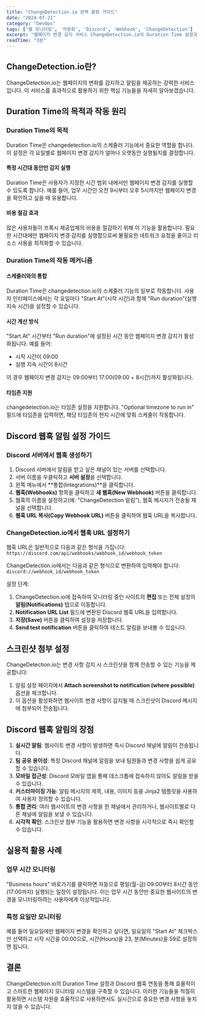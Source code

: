 ```yaml
---
title: "ChangeDetection.io 완벽 활용 가이드"
date: "2024-07-21"
category: "DevOps"
tags: ['웹 모니터링', '자동화', 'Discord', 'Webhook', 'ChangeDetection']
excerpt: "웹페이지 변경 감지 서비스 ChangeDetection.io의 Duration Time 설정과 Discord 웹훅 연동을 통한 효율적인 모니터링 방법을 소개합니다."
readTime: "3분"
---
```


## ChangeDetection.io란?

ChangeDetection.io는 웹페이지의 변화를 감지하고 알림을 제공하는 강력한 서비스입니다. 이 서비스를 효과적으로 활용하기 위한 핵심 기능들을 자세히 알아보겠습니다.

## Duration Time의 목적과 작동 원리

### Duration Time의 목적

Duration Time은 changedetection.io의 스케줄러 기능에서 중요한 역할을 합니다. 이 설정은 각 요일별로 웹페이지 변경 감지가 얼마나 오랫동안 실행될지를 결정합니다.

#### 특정 시간대 동안만 감지 실행

Duration Time은 사용자가 지정한 시간 범위 내에서만 웹페이지 변경 감지를 실행할 수 있도록 합니다. 예를 들어, 업무 시간인 오전 9시부터 오후 5시까지만 웹페이지 변경을 확인하고 싶을 때 유용합니다.

#### 비용 절감 효과

많은 사용자들이 프록시 제공업체의 비용을 절감하기 위해 이 기능을 활용합니다. 필요한 시간대에만 웹페이지 변경 감지를 실행함으로써 불필요한 네트워크 요청을 줄이고 리소스 사용을 최적화할 수 있습니다.

### Duration Time의 작동 메커니즘

#### 스케줄러와의 통합

Duration Time은 changedetection.io의 스케줄러 기능의 일부로 작동합니다. 사용자 인터페이스에서는 각 요일마다 "Start At"(시작 시간)과 함께 "Run duration"(실행 지속 시간)을 설정할 수 있습니다.

#### 시간 계산 방식

"Start At" 시간부터 "Run duration"에 설정된 시간 동안 웹페이지 변경 감지가 활성화됩니다. 예를 들어:
- 시작 시간이 09:00
- 실행 지속 시간이 8시간

이 경우 웹페이지 변경 감지는 09:00부터 17:00(09:00 + 8시간)까지 활성화됩니다.

#### 타임존 지원

changedetection.io는 타임존 설정을 지원합니다. "Optional timezone to run in" 필드에 타임존을 입력하면, 해당 타임존의 현지 시간에 맞춰 스케줄이 작동합니다.

## Discord 웹훅 알림 설정 가이드

### Discord 서버에서 웹훅 생성하기

1. Discord 서버에서 알림을 받고 싶은 채널이 있는 서버를 선택합니다.
2. 서버 이름을 우클릭하고 **서버 설정**을 선택합니다.
3. 왼쪽 메뉴에서 **통합(Integrations)**을 클릭합니다.
4. **웹훅(Webhooks)** 항목을 클릭하고 **새 웹훅(New Webhook)** 버튼을 클릭합니다.
5. 웹훅의 이름을 설정하고(예: "ChangeDetection 알림"), 웹훅 메시지가 전송될 채널을 선택합니다.
6. **웹훅 URL 복사(Copy Webhook URL)** 버튼을 클릭하여 웹훅 URL을 복사합니다.

### ChangeDetection.io에서 웹훅 URL 설정하기

웹훅 URL은 일반적으로 다음과 같은 형식을 가집니다:
`https://discord.com/api/webhooks/webhook_id/webhook_token`

ChangeDetection.io에서는 다음과 같은 형식으로 변환하여 입력해야 합니다:
`discord://webhook_id/webhook_token`

설정 단계:
1. ChangeDetection.io에 접속하여 모니터링 중인 사이트의 **편집** 또는 전체 설정의 **알림(Notifications)** 탭으로 이동합니다.
2. **Notification URL List** 필드에 변환된 Discord 웹훅 URL을 입력합니다.
3. **저장(Save)** 버튼을 클릭하여 설정을 저장합니다.
4. **Send test notification** 버튼을 클릭하여 테스트 알림을 보내볼 수 있습니다.

## 스크린샷 첨부 설정

ChangeDetection.io는 변경 사항 감지 시 스크린샷을 함께 전송할 수 있는 기능을 제공합니다:

1. 알림 설정 페이지에서 **Attach screenshot to notification (where possible)** 옵션을 체크합니다.
2. 이 옵션을 활성화하면 웹사이트 변경 사항이 감지될 때 스크린샷이 Discord 메시지에 첨부되어 전송됩니다.

## Discord 웹훅 알림의 장점

1. **실시간 알림**: 웹사이트 변경 사항이 발생하면 즉시 Discord 채널에 알림이 전송됩니다.
2. **팀 공유 용이성**: 특정 Discord 채널에 알림을 보내 팀원들과 변경 사항을 쉽게 공유할 수 있습니다.
3. **모바일 접근성**: Discord 모바일 앱을 통해 데스크톱에 접속하지 않아도 알림을 받을 수 있습니다.
4. **커스터마이징 가능**: 알림 메시지의 제목, 내용, 이미지 등을 Jinja2 템플릿을 사용하여 사용자 정의할 수 있습니다.
5. **통합 관리**: 여러 웹사이트의 변경 사항을 한 채널에서 관리하거나, 웹사이트별로 다른 채널에 알림을 보낼 수 있습니다.
6. **시각적 확인**: 스크린샷 첨부 기능을 활용하면 변경 사항을 시각적으로 즉시 확인할 수 있습니다.

## 실용적 활용 사례

### 업무 시간 모니터링

"Business hours" 바로가기를 클릭하면 자동으로 평일(월-금) 09:00부터 8시간 동안(17:00까지) 실행되는 일정이 설정됩니다. 이는 업무 시간 동안만 중요한 웹사이트의 변경을 모니터링하려는 사용자에게 이상적입니다.

### 특정 요일만 모니터링

예를 들어 일요일에만 웹페이지 변경을 확인하고 싶다면, 일요일의 "Start At" 체크박스만 선택하고 시작 시간을 00:00으로, 시간(Hours)을 23, 분(Minutes)을 59로 설정하면 됩니다.

## 결론

ChangeDetection.io의 Duration Time 설정과 Discord 웹훅 연동을 통해 효율적이고 스마트한 웹페이지 모니터링 시스템을 구축할 수 있습니다. 이러한 기능들을 적절히 활용하면 시스템 자원을 효율적으로 사용하면서도 실시간으로 중요한 변경 사항을 놓치지 않을 수 있습니다.